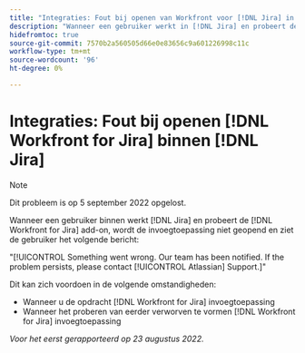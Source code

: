 ```yaml
---
title: "Integraties: Fout bij openen van Workfront voor [!DNL Jira] in Jira"
description: "Wanneer een gebruiker werkt in [!DNL Jira] en probeert de [!DNL Workfront for Jira] invoegtoepassing, wordt de invoegtoepassing niet geopend en ziet de gebruiker een foutbericht."
hidefromtoc: true
source-git-commit: 7570b2a560505d66e0e83656c9a601226998c11c
workflow-type: tm+mt
source-wordcount: '96'
ht-degree: 0%

---
```



# Integraties: Fout bij openen [!DNL Workfront for Jira] binnen [!DNL Jira]

<!--Becky recheck DNL-->

>[!NOTE]
>
>Dit probleem is op 5 september 2022 opgelost.

Wanneer een gebruiker binnen werkt [!DNL Jira] en probeert de [!DNL Workfront for Jira] add-on, wordt de invoegtoepassing niet geopend en ziet de gebruiker het volgende bericht:

&quot;[!UICONTROL Something went wrong. Our team has been notified. If the problem persists, please contact [!UICONTROL Atlassian] Support.]&quot;

Dit kan zich voordoen in de volgende omstandigheden:

* Wanneer u de opdracht [!DNL Workfront for Jira] invoegtoepassing
* Wanneer het proberen van eerder verworven te vormen [!DNL Workfront for Jira] invoegtoepassing

_Voor het eerst gerapporteerd op 23 augustus 2022._

